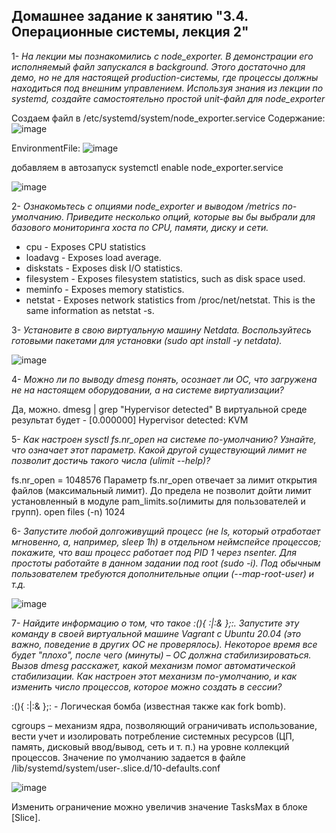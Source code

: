 Домашнее задание к занятию "3.4. Операционные системы, лекция 2"
----------------------------------------------------------------

1- *На лекции мы познакомились с node_exporter. В демонстрации его исполняемый файл запускался в background. Этого достаточно для демо, но не для настоящей production-системы, где процессы должны находиться под внешним управлением. Используя знания из лекции по systemd, создайте самостоятельно простой unit-файл для node_exporter*

Создаем файл в /etc/systemd/system/node_exporter.service Содержание:
![image](https://user-images.githubusercontent.com/87389868/140639975-8cf518e5-314f-4c88-b3f4-4797f6f01c54.png)

EnvironmentFile:
![image](https://user-images.githubusercontent.com/87389868/140640083-891c808f-8e23-4624-aa71-9a8fa01c0aca.png)


добавляем в автозапуск systemctl enable node_exporter.service

![image](https://user-images.githubusercontent.com/87389868/140640251-43611abe-d4eb-4234-9eb4-13a463e0c1b3.png)



2- *Ознакомьтесь с опциями node_exporter и выводом /metrics по-умолчанию. Приведите несколько опций, которые вы бы выбрали для базового мониторинга хоста по CPU, памяти, диску и сети.*

* cpu -	Exposes CPU statistics
* loadavg -	Exposes load average.
* diskstats -	Exposes disk I/O statistics.
* filesystem -	Exposes filesystem statistics, such as disk space used.
* meminfo	- Exposes memory statistics.
* netstat	- Exposes network statistics from /proc/net/netstat. This is the same information as netstat -s.


3- *Установите в свою виртуальную машину Netdata. Воспользуйтесь готовыми пакетами для установки (sudo apt install -y netdata).*

![image](https://user-images.githubusercontent.com/87389868/140527184-591941e7-d4f7-4dc0-919a-edca1ead7e7e.png)

4- *Можно ли по выводу dmesg понять, осознает ли ОС, что загружена не на настоящем оборудовании, а на системе виртуализации?*

Да, можно. dmesg | grep "Hypervisor detected" В виртуальной среде результат будет - [0.000000] Hypervisor detected: KVM


5- *Как настроен sysctl fs.nr_open на системе по-умолчанию? Узнайте, что означает этот параметр. Какой другой существующий лимит не позволит достичь такого числа (ulimit --help)?*

fs.nr_open = 1048576
Параметр fs.nr_open отвечает за лимит открытия файлов (максимальный лимит). До предела не позволит дойти лимит установленный в модуле pam_limits.so(лимиты для пользователей и групп). open files (-n) 1024 
 

6- *Запустите любой долгоживущий процесс (не ls, который отработает мгновенно, а, например, sleep 1h) в отдельном неймспейсе процессов; покажите, что ваш процесс работает под PID 1 через nsenter. Для простоты работайте в данном задании под root (sudo -i). Под обычным пользователем требуются дополнительные опции (--map-root-user) и т.д.*

![image](https://user-images.githubusercontent.com/87389868/140576613-00229aba-7c11-4d0f-afb4-aa967f565eb1.png)


7- *Найдите информацию о том, что такое :(){ :|:& };:. Запустите эту команду в своей виртуальной машине Vagrant с Ubuntu 20.04 (это важно, поведение в других ОС не проверялось). Некоторое время все будет "плохо", после чего (минуты) – ОС должна стабилизироваться. Вызов dmesg расскажет, какой механизм помог автоматической стабилизации. Как настроен этот механизм по-умолчанию, и как изменить число процессов, которое можно создать в сессии?*

 :(){ :|:& };: - Логическая бомба (известная также как fork bomb).

cgroups – механизм ядра, позволяющий ограничивать использование, вести учет и изолировать потребление системных ресурсов (ЦП, память, дисковый ввод/вывод, сеть и т. п.) на уровне коллекций процессов. Значение по умолчанию задается в файле /lib/systemd/system/user-.slice.d/10-defaults.conf
 
 ![image](https://user-images.githubusercontent.com/87389868/140604342-41535e2e-d148-4195-80e8-fb4964d7e027.png)

Изменить ограничение можно увеличив значение TasksMax в блоке [Slice]. 
